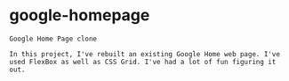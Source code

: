 # google-homepage

    Google Home Page clone

    In this project, I've rebuilt an existing Google Home web page. I've used FlexBox as well as CSS Grid. I've had a lot of fun figuring it out.